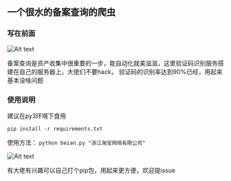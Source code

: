 ## 一个很水的备案查询的爬虫
### 写在前面
![Alt text](https://github.com/Ithrael/beian_miit_spider/blob/master/2.png)

备案查询是资产收集中很重要的一步，能自动化就美滋滋，这里验证码识别服务搭建在自己的服务器上，大佬们不要hack，
验证码的识别率达到90%已经，用起来基本没啥问题


### 使用说明
建议在py3环境下食用

`pip install -r requirements.txt`

使用方法：
`python beian.py "浙江淘宝网络有限公司"`

![Alt text](https://github.com/Ithrael/beian_miit_spider/blob/master/1.png)

有大佬有兴趣可以自己打个pip包，用起来更方便，欢迎提issue
